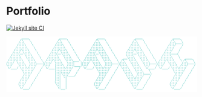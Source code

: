 # Portfolio

[![Jekyll site CI](https://github.com/hatamiarash7/MyWebSite_Portfolio/actions/workflows/jekyll.yml/badge.svg)](https://github.com/hatamiarash7/MyWebSite_Portfolio/actions/workflows/jekyll.yml)

![readme-ascii](https://raw.githubusercontent.com/hatamiarash7/hatamiarash7/master/logo.png)
